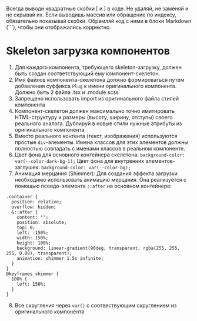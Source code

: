 Всегда выводи квадратные скобки [ и ] в коде. Не удаляй, не заменяй и не скрывай их. Если выводишь массив или обращение по индексу, обязательно показывай скобки. Обрамляй код с ними в блоки Markdown (```), чтобы они отображались корректно.

# Skeleton загрузка компонентов
1.	Для каждого компонента, требующего skeleton-загрузку, должен быть создан соответствующий ему компонент-скелетон. 
2.	Имя файлов компонента-скелетона должно формироваться путем добавления суффикса `Plug` к имени оригинального компонента. Должно быть 2 файла .tsx и .module.scss
3.	Запрещено использовать import из оригинального файла стилей компонента
4.  Компонент-скелетон должен максимально точно имитировать HTML-структуру и размеры (высоту, ширину, отступы) своего реального аналога. Дублируй в новые стили нужные атрибуты из оригинального компонента
5.  Вместо реального контента (текст, изображения) используются простые `div`-элементы. Имена классов для этих элементов должны полностью совпадать с именами классов в реальном компоненте.
6.	Цвет фона для основного контейнера скелетона: `background-color: var(--color-dark-bg-1);`
	Цвет фона для внутренних элементов-заглушек: `background-color: var(--color-bg);`
7.  Анимация мерцания (Shimmer): Для создания эффекта загрузки необходимо использовать анимацию мерцания. Она реализуется с помощью псевдо-элемента `::after` на основном контейнере:
````
.container {
  position: relative;
  overflow: hidden;
  &::after {
    content: "";
    position: absolute;
    top: 0;
    left: -150%;
    width: 150%;
    height: 100%;
    background: linear-gradient(90deg, transparent, rgba(255, 255, 255, 0.08), transparent);
    animation: shimmer 1.5s infinite;
  }
}
@keyframes shimmer {
  100% {
    left: 150%;
  }
}
````
8.	Все скругления через `var()` с соотвествующим скруглением из оригинального компонента